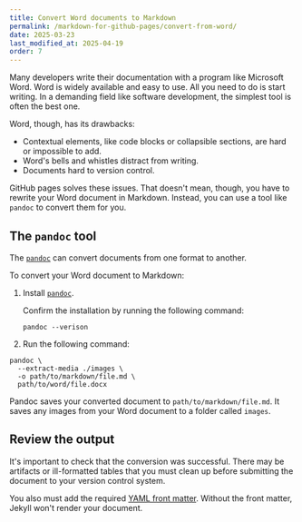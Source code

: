 ```yaml
---
title: Convert Word documents to Markdown
permalink: /markdown-for-github-pages/convert-from-word/
date: 2025-03-23
last_modified_at: 2025-04-19
order: 7
---
```


Many developers write their documentation with a program like Microsoft Word. Word is widely available and easy to use. All you need to do is start writing. In a demanding field like software development, the simplest tool is often the best one.

Word, though, has its drawbacks:

* Contextual elements, like code blocks or collapsible sections, are hard or impossible to add.
* Word's bells and whistles distract from writing.
* Documents hard to version control.

GitHub pages solves these issues. That doesn't mean, though, you have to rewrite your Word document in Markdown. Instead, you can use a tool like `pandoc` to convert them for you.

## The `pandoc` tool

The [`pandoc`](https://pandoc.org/index.html) can convert documents from one format to another.

To convert your Word document to Markdown:

1. Install [`pandoc`](https://pandoc.org/installing.html).

    Confirm the installation by running the following command:

    ```console
    pandoc --verison
    ```

1. Run the following command:

  ```console
  pandoc \
    --extract-media ./images \
    -o path/to/markdown/file.md \
    path/to/word/file.docx
  ```

Pandoc saves your converted document to `path/to/markdown/file.md`. It saves any images from your Word document to a folder called `images`.

## Review the output

It's important to check that the conversion was successful. There may be artifacts or ill-formatted tables that you must clean up before submitting the document to your version control system.

You also must add the required [YAML front matter](/markdown-for-github-pages/frontmatter/). Without the front matter, Jekyll won't render your document.

